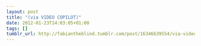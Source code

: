 ```yaml
---
layout: post
title: "(via VIDEO COPILOT)"
date: 2012-01-23T14:03:05+01:00
tags: []
tumblr_url: http://fabiantheblind.tumblr.com/post/16346639554/via-video-copilot
---
```

